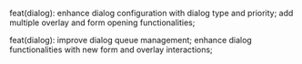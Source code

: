 
feat(dialog): enhance dialog configuration with dialog type and priority;
add multiple overlay and form opening functionalities; 

feat(dialog): improve dialog queue management;
enhance dialog functionalities with new form and overlay interactions;